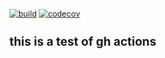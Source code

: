 [![build](https://github.com/jkittner/gh-action-test/workflows/build/badge.svg)](https://github.com/jkittner/gpslog/actions?query=workflow%3Abuild)
[![codecov](https://codecov.io/gh/jkittner/gh-action-test/branch/master/graph/badge.svg)](https://codecov.io/gh/jkittner/gh-action-test)

## this is a test of gh actions
